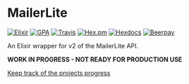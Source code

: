 # MailerLite
[![Elixir](https://img.shields.io/badge/github-elixir-A468BF.svg?style=flat-square)](https://github.com/nathanhornby/mailerlite-elixir)
 [![GPA](https://img.shields.io/codeclimate/issues/nathanhornby/mailerlite-elixir.svg?style=flat-square)](https://codeclimate.com/github/nathanhornby/mailerlite-elixir) [![Travis](https://img.shields.io/travis/nathanhornby/mailerlite-elixir.svg?style=flat-square)](https://travis-ci.org/nathanhornby/mailerlite-elixir) [![Hex.pm](https://img.shields.io/hexpm/v/mailerlite.svg?style=flat-square)](https://hex.pm/packages/mailerlite)
[![Hexdocs](https://img.shields.io/badge/docs-hexdocs-717B94.svg?style=flat-square)](https://hexdocs.pm/mailerlite) [![Beerpay](https://img.shields.io/beerpay/nathanhornby/mailerlite-elixir.svg?style=flat-square)](https://beerpay.io/nathanhornby/mailerlite-elixir)

An Elixir wrapper for v2 of the MailerLite API.

**WORK IN PROGRESS - NOT READY FOR PRODUCTION USE**

[Keep track of the projects progress](https://github.com/nathanhornby/mailerlite-elixir/projects/1)
